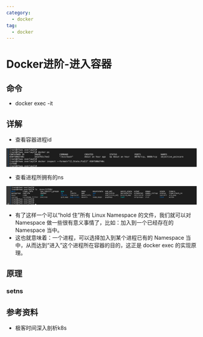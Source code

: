 ```yaml
---
category:
  - docker
tag:
  - docker
---
```

# Docker进阶-进入容器

## 命令

- docker exec -it 

## 详解

- 查看容器进程id

![image-20220711005530321](./images/image-20220711005530321.png)

- 查看进程所拥有的ns

![image-20220711005616730](./images/image-20220711005616730.png)

- 有了这样一个可以“hold 住”所有 Linux Namespace 的文件，我们就可以对 Namespace 做一些很有意义事情了，比如：加入到一个已经存在的 Namespace 当中。
- 这也就意味着：一个进程，可以选择加入到某个进程已有的 Namespace 当中，从而达到“进入”这个进程所在容器的目的，这正是 docker exec 的实现原理。

## 原理

### setns





##  参考资料

- 极客时间深入剖析k8s